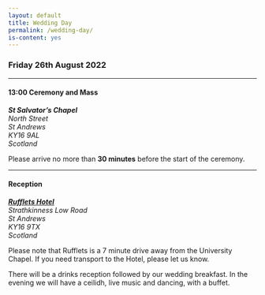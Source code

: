 ```yaml
---
layout: default
title: Wedding Day
permalink: /wedding-day/
is-content: yes
---
```


### Friday 26th August 2022

---

#### 13:00 Ceremony and Mass

<address>
    <strong>St Salvator’s Chapel</strong><br />
    North Street<br />
    St Andrews<br />
    KY16 9AL<br />
    Scotland
</address>

Please arrive no more than __30 minutes__ before the start of the ceremony. 

---

#### Reception

<address>
    <strong><a href="https://www.rufflets.co.uk/find-us/">Rufflets Hotel</a></strong><br />
    Strathkinness Low Road<br />
    St Andrews<br />
    KY16 9TX<br />
    Scotland
</address>

Please note that Rufflets is a 7 minute drive away from the University Chapel. If you need transport to the Hotel, please let us know. 

There will be a drinks reception followed by our wedding breakfast. In the evening we will have a ceilidh, live music and dancing, with a buffet.
